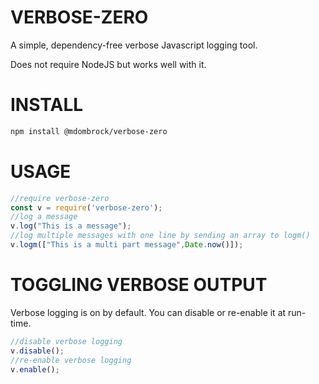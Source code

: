 # VERBOSE-ZERO
A simple, dependency-free verbose Javascript logging tool.

Does not require NodeJS but works well with it.

# INSTALL
```bash
npm install @mdombrock/verbose-zero
```
# USAGE
```js
//require verbose-zero
const v = require('verbose-zero');
//log a message
v.log("This is a message");
//log multiple messages with one line by sending an array to logm()
v.logm(["This is a multi part message",Date.now()]);
```
# TOGGLING VERBOSE OUTPUT
Verbose logging is on by default. You can disable or re-enable it at run-time.
```js
//disable verbose logging
v.disable();
//re-enable verbose logging
v.enable();
```
